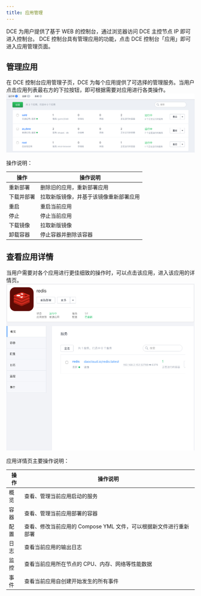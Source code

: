 ```yaml
---
title: 应用管理
---
```

DCE 为用户提供了基于 WEB 的控制台，通过浏览器访问 DCE 主控节点 IP 即可进入控制台。
DCE 控制台具有管理应用的功能，点击 DCE 控制台「应用」即可进入应用管理页面。

## 管理应用

在 DCE 控制台应用管理子页，DCE 为每个应用提供了可选择的管理服务。当用户点击应用列表最右方的下拉按钮，即可根据需要对应用进行各类操作。
![](application_manage.jpg)

操作说明：

| 操作 | 操作说明 |
| ---- | ---- |
| 重新部署 | 删除旧的应用，重新部署应用 |
| 下载并部署 | 拉取新版镜像，并基于该镜像重新部署应用 |
| 重启 | 重启当前应用 |
| 停止 | 停止当前应用 |
| 下载镜像 | 拉取新版镜像 |
| 卸载容器 | 停止容器并删除该容器 |



## 查看应用详情

当用户需要对各个应用进行更佳细致的操作时，可以点击该应用，进入该应用的详情页。
![](application_info.jpg)

应用详情页主要操作说明：

| 操作 | 操作说明 |
| ----- | ----- |
| 概览 | 查看、管理当前应用启动的服务 |
| 容器 | 查看、管理当前应用部署的容器 |
| 配置 | 查看、修改当前应用的 Compose YML 文件，可以根据新文件进行重新部署 |
| 日志 | 查看当前应用的输出日志 |
| 监控 | 查看当前应用所在节点的 CPU、内存、网络等性能数据 |
| 事件 | 查看当前应用自创建开始发生的所有事件 |
